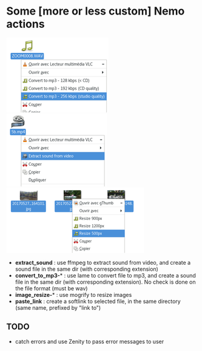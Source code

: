 # Some [more or less custom] Nemo actions

![](screenshots/mp3_convert.png) ![](screenshots/sound_extract.png) ![](screenshots/image_resize.png)

  * **extract_sound** : use ffmpeg to extract sound from video, and create a sound file in the same dir (with corresponding extension)
  * **convert_to_mp3-*** : use lame to convert file to mp3, and create a sound file in the same dir (with corresponding extension). No check is done on the file format (must be wav)
  * **image_resize-*** : use mogrify to resize images
  * **paste_link** : create a softlink to selected file, in the same directory (same name, prefixed by "link to")

## TODO

  * catch errors and use Zenity to pass error messages to user
